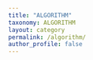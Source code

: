 ```yaml
---
title: "ALGORITHM"
taxonomy: ALGORITHM
layout: category
permalink: /algorithm/
author_profile: false
---
```

